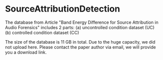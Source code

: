 # SourceAttributionDetection


The database from Article "Band Energy Difference for Source Attribution in Audio Forensics" includes 2 parts:
 (a) uncontrolled condition dataset (UC)
 (b) controlled condition dataset (CC) 

The size of the database is 11 GB in total. Due to the huge capacity, we did not upload here.
Please contact the paper author via email, we will provide you a download link.
